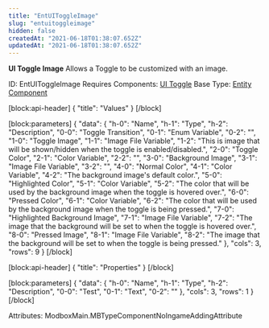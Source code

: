 ```yaml
---
title: "EntUIToggleImage"
slug: "entuitoggleimage"
hidden: false
createdAt: "2021-06-18T01:38:07.652Z"
updatedAt: "2021-06-18T01:38:07.652Z"
---
```

**UI Toggle Image**
Allows a Toggle to be customized with an image.

ID: EntUIToggleImage
Requires Components: [UI Toggle](doc:entuitoggle)
Base Type: [Entity Component](doc:componententity)

[block:api-header]
{
  "title": "Values"
}
[/block]

[block:parameters]
{
  "data": {
    "h-0": "Name",
    "h-1": "Type",
    "h-2": "Description",
    "0-0": "Toggle Transition",
    "0-1": "Enum Variable<Transition>",
    "0-2": "",
    "1-0": "Toggle Image",
    "1-1": "Image File Variable",
    "1-2": "This is image that will be shown/hidden when the toggle is enabled/disabled.",
    "2-0": "Toggle Color",
    "2-1": "Color Variable",
    "2-2": "",
    "3-0": "Background Image",
    "3-1": "Image File Variable",
    "3-2": "",
    "4-0": "Normal Color",
    "4-1": "Color Variable",
    "4-2": "The background image's default color.",
    "5-0": "Highlighted Color",
    "5-1": "Color Variable",
    "5-2": "The color that will be used by the background image when the toggle is hovered over.",
    "6-0": "Pressed Color",
    "6-1": "Color Variable",
    "6-2": "The color that will be used by the background image when the toggle is being pressed.",
    "7-0": "Highlighted Background Image",
    "7-1": "Image File Variable",
    "7-2": "The image that the background will be set to when the toggle is hovered over.",
    "8-0": "Pressed Image",
    "8-1": "Image File Variable",
    "8-2": "The image that the background will be set to when the toggle is being pressed."
  },
  "cols": 3,
  "rows": 9
}
[/block]

[block:api-header]
{
  "title": "Properties"
}
[/block]

[block:parameters]
{
  "data": {
    "h-0": "Name",
    "h-1": "Type",
    "h-2": "Description",
    "0-0": "Test",
    "0-1": "Text",
    "0-2": ""
  },
  "cols": 3,
  "rows": 1
}
[/block]


Attributes:
ModboxMain.MBTypeComponentNoIngameAddingAttribute